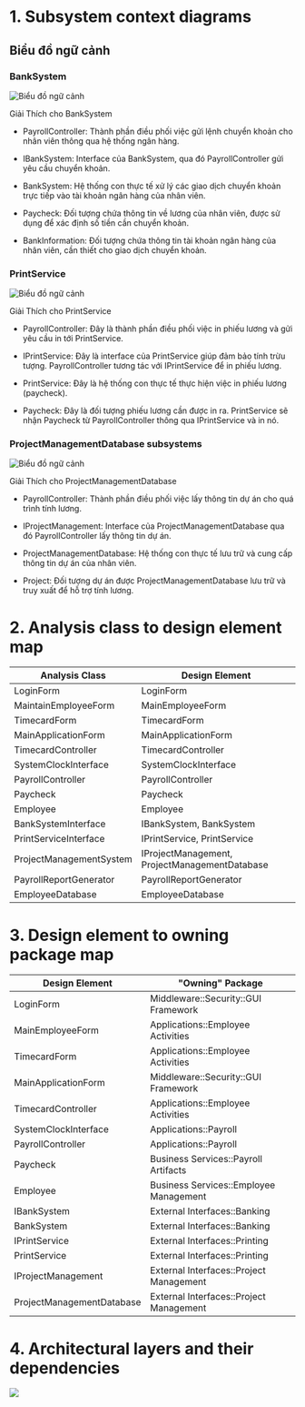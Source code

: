# 1.	Subsystem context diagrams

## Biểu đồ ngữ cảnh 
### BankSystem
![Biểu đồ ngữ cảnh](https://www.planttext.com/api/plantuml/png/h591JiCm4BplArQvj4YaWciKHHKLXzuGVO59jgeLnuwyJaK4l8m3J-8BnAPkJNh5fz7Exipioj-VNsjsmhgXKy2jr6WD4opmIOpMA8KRevq7PA5MWZaIbpg-0OPd1tqYbpVm0PF8Wz0jxaPsrE5kUE60G6f7TYzgmgrlEF5HfQ7Ui7HBCMdL1wfRB332MvncJL0jWlXMxutjX9D6UylVX8beMNAqnTwQrx6g_iLeskrHE-b6t7XBuijnmdoI99dqOy-a0kQ3x1ckZvdThLRt6UPvXH6dLoemQwIbsiNu6FmOZr9aa7QMxtcUd0BEMvP_wxECSpgLzA7E6yw9grtNf1l_gtu0003__mC0)


Giải Thích cho BankSystem

- PayrollController: Thành phần điều phối việc gửi lệnh chuyển khoản cho nhân viên thông qua hệ thống ngân hàng.

- IBankSystem: Interface của BankSystem, qua đó PayrollController gửi yêu cầu chuyển khoản.

- BankSystem: Hệ thống con thực tế xử lý các giao dịch chuyển khoản trực tiếp vào tài khoản ngân hàng của nhân viên.

- Paycheck: Đối tượng chứa thông tin về lương của nhân viên, được sử dụng để xác định số tiền cần chuyển khoản.

- BankInformation: Đối tượng chứa thông tin tài khoản ngân hàng của nhân viên, cần thiết cho giao dịch chuyển khoản.
### PrintService
![Biểu đồ ngữ cảnh](https://www.planttext.com/api/plantuml/png/Z951JWCn34NtFeNLJSjYBb2DHfKg5kmGFK4OZ1erJQQs1n4LJiQYH-eL60-DXfODMLdVty_-oldhj19rhFq-WEnyH4v2CCT7bpc5WEiKrGfYQ8CJAOr9noFW-BYFb-RY3Zx18EoZueRupRU4c_vPiYZjOL29NzsWFOoMuYYapiH5vtAxfNQ7IriwbiQzdF5xhgwbi8VPz9wRvd-iuSRxg5upherACeKSFMPuek3KfoXRtmdyZLzLpKsC9SwO3Zs9_cp7idq6ryRwewgkajpq3JsTigBuOj_q3G00__y30000)

Giải Thích cho PrintService
- PayrollController: Đây là thành phần điều phối việc in phiếu lương và gửi yêu cầu in tới PrintService.

- IPrintService: Đây là interface của PrintService giúp đảm bảo tính trừu tượng. PayrollController tương tác với IPrintService để in phiếu lương.

- PrintService: Đây là hệ thống con thực tế thực hiện việc in phiếu lương (paycheck).

- Paycheck: Đây là đối tượng phiếu lương cần được in ra. PrintService sẽ nhận Paycheck từ PayrollController thông qua IPrintService và in nó.

### ProjectManagementDatabase subsystems
![Biểu đồ ngữ cảnh](https://www.planttext.com/api/plantuml/png/Z95DJiD038NtFeNL3MMH2rHHLAbbqGKIWXEumOM1YQUo7KG4d8m5H-8AT4fI_eBKMOtc-RtFzho_litDIRrj8jXz4DHa32TuGPsc676HnFE55Uf8PeFmzOvFWFkZhVJYz1HU88TekkFQyPo4RhXXSRngrzQPSmD1d7L3DUEgh_jMTiXary0FFDr-bgoME1jYCwJlwRT_IKvhCiQoj068kuZ7hggEpjuDS2OUlCD5fh3zf6NzaYDvI6AtOMlmTpL5KOrDDyF90CSUZa4sIPjzsWH6FELpKVm_w9WZmm-zpbckynz_0000__y30000)

Giải Thích cho ProjectManagementDatabase
- PayrollController: Thành phần điều phối việc lấy thông tin dự án cho quá trình tính lương.

- IProjectManagement: Interface của ProjectManagementDatabase qua đó PayrollController lấy thông tin dự án.

- ProjectManagementDatabase: Hệ thống con thực tế lưu trữ và cung cấp thông tin dự án của nhân viên.

- Project: Đối tượng dự án được ProjectManagementDatabase lưu trữ và truy xuất để hỗ trợ tính lương.

# 2.	Analysis class to design element map

| Analysis Class             | Design Element                  |
|----------------------------|----------------------------------|
| LoginForm                  | LoginForm                       |
| MaintainEmployeeForm       | MainEmployeeForm                |
| TimecardForm               | TimecardForm                    |
| MainApplicationForm        | MainApplicationForm             |
| TimecardController         | TimecardController              |
| SystemClockInterface       | SystemClockInterface            |
| PayrollController          | PayrollController               |
| Paycheck                   | Paycheck                        |
| Employee                   | Employee                        |
| BankSystemInterface        | IBankSystem, BankSystem         |
| PrintServiceInterface      | IPrintService, PrintService     |
| ProjectManagementSystem    | IProjectManagement, ProjectManagementDatabase |
| PayrollReportGenerator     | PayrollReportGenerator          |
| EmployeeDatabase           | EmployeeDatabase                |


# 3.	Design element to owning package map

| Design Element        | "Owning" Package                            | 
|-----------------------|---------------------------------------------|
| LoginForm             | Middleware::Security::GUI Framework         |
| MainEmployeeForm      | Applications::Employee Activities           |
| TimecardForm          | Applications::Employee Activities           |
| MainApplicationForm   | Middleware::Security::GUI Framework         |
| TimecardController    | Applications::Employee Activities           |
| SystemClockInterface  | Applications::Payroll                       |
| PayrollController     | Applications::Payroll                       |
| Paycheck              | Business Services::Payroll Artifacts        |
| Employee              | Business Services::Employee Management      |
| IBankSystem           | External Interfaces::Banking                |
| BankSystem            | External Interfaces::Banking                |
| IPrintService         | External Interfaces::Printing               |
| PrintService          | External Interfaces::Printing               |
| IProjectManagement    | External Interfaces::Project Management     |
| ProjectManagementDatabase | External Interfaces::Project Management |

# 4.	Architectural layers and their dependencies

![](https://www.planttext.com/api/plantuml/png/V59BJiCm4Dtx55OFq1DKKMa1AL8hHIgxYiNW3i7O7aTZjrA4E1aBZiGLI9poIPfqPS_p-BtdD_xw-5o621oFpefWD4ds0KK5oa29SbOm1gG8KNkI6wYHPtAniEqco-IRa7A_yQMcUy_kiQsseEdELTRNYB_WWtQeW0-zhfkgibebvWv_5t-w_mudP0kesLkxzXJR5RcdD81tTOZerjOharD4VWQ5VS7LCMZ24EGE-QGLXcbPzOBA9DgVX_QfMeMIhtdFLq2cyvHu1cLUiAPuDfAG2w1fyQ-euXQeqNJDYCvz0_GM8Zn1w1oEJdC-pyRY5cCZIBrJIOdf3DEzorZ44kdGV3mflW400F__0m00)
